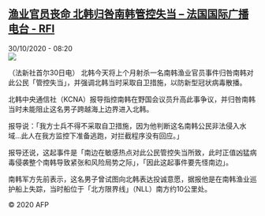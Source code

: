 <!--1604044536000-->
[渔业官员丧命 北韩归咎南韩管控失当 – 法国国际广播电台 - RFI](http://www.rfi.fr//cn/contenu/20201030-%E6%B8%94%E4%B8%9A%E5%AE%98%E5%91%98%E4%B8%A7%E5%91%BD-%E5%8C%97%E9%9F%A9%E5%BD%92%E5%92%8E%E5%8D%97%E9%9F%A9%E7%AE%A1%E6%8E%A7%E5%A4%B1%E5%BD%93)
------

<div>30/10/2020 - 08:20</div><img src="https://s.rfi.fr/media/display/47183810-1a83-11eb-afb4-005056a98db9/w:310/p:16x9/int0006b.201030152003.jpg"><div class="t-content__body u-clearfix"><p>（法新社首尔30日电）    北韩今天将上个月射杀一名南韩渔业官员事件归咎南韩对此公民「管控失当」，并强调北韩当时采取自卫措施，以防新型冠状病毒散播。</p><p>    北韩中央通信社（KCNA）报导指控南韩在野国会议员升高此事争议，并归咎南韩当时未能阻止这名男子跨越海上边界进入北韩。</p><p>    报导说：「我方士兵不得不采取自卫措施，因为他判断这名南韩公民非法侵入水域…此人在我方监控下准备逃跑，对拦截程序没有回应。」</p><p>    报导还说，这起事件是「南边在敏感热点对此公民管控失当所致，此时正值凶猛病毒侵袭整个南韩导致紧张和风险局势之际」，「因此这起事件要先怪南边」。</p><p>    南韩军方先前表示，这名男子曾试图向北韩表达投诚意愿，据报他是在南韩渔业巡护船上失踪，当时船位于「北方限界线」（NLL）南方约10公里处。</p><p class="t-copyright">© 2020 AFP</p>        </div>
